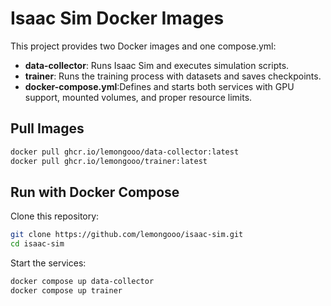 # Isaac Sim Docker Images

This project provides two Docker images and one compose.yml:

- **data-collector**: Runs Isaac Sim and executes simulation scripts.  
- **trainer**: Runs the training process with datasets and saves checkpoints.
- **docker-compose.yml**:Defines and starts both services with GPU support, mounted volumes, and proper resource limits.

## Pull Images
```bash
docker pull ghcr.io/lemongooo/data-collector:latest
docker pull ghcr.io/lemongooo/trainer:latest
```

## Run with Docker Compose
Clone this repository:
```bash
git clone https://github.com/lemongooo/isaac-sim.git
cd isaac-sim
```

Start the services:
```bash
docker compose up data-collector
docker compose up trainer
```
